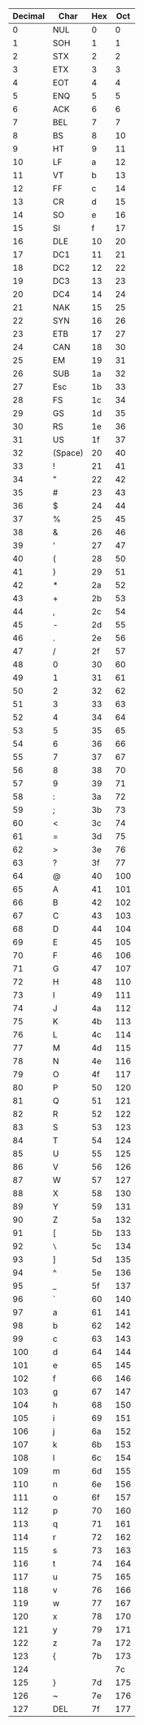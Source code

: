 |Decimal|Char|Hex|Oct|
|-------|----|---|---|
|0|NUL|0|0|
|1|SOH|1|1|
|2|STX|2|2|
|3|ETX|3|3|
|4|EOT|4|4|
|5|ENQ|5|5|
|6|ACK|6|6|
|7|BEL|7|7|
|8|BS|8|10|
|9|HT|9|11|
|10|LF|a|12|
|11|VT|b|13|
|12|FF|c|14|
|13|CR|d|15|
|14|SO|e|16|
|15|SI|f|17|
|16|DLE|10|20|
|17|DC1|11|21|
|18|DC2|12|22|
|19|DC3|13|23|
|20|DC4|14|24|
|21|NAK|15|25|
|22|SYN|16|26|
|23|ETB|17|27|
|24|CAN|18|30|
|25|EM|19|31|
|26|SUB|1a|32|
|27|Esc|1b|33|
|28|FS|1c|34|
|29|GS|1d|35|
|30|RS|1e|36|
|31|US|1f|37|
|32| (Space)|20|40|
|33|!|21|41|
|34|"|22|42|
|35|#|23|43|
|36|$|24|44|
|37|%|25|45|
|38|&|26|46|
|39|'|27|47|
|40|(|28|50|
|41|)|29|51|
|42|*|2a|52|
|43|+|2b|53|
|44|,|2c|54|
|45|-|2d|55|
|46|.|2e|56|
|47|/|2f|57|
|48|0|30|60|
|49|1|31|61|
|50|2|32|62|
|51|3|33|63|
|52|4|34|64|
|53|5|35|65|
|54|6|36|66|
|55|7|37|67|
|56|8|38|70|
|57|9|39|71|
|58|:|3a|72|
|59|;|3b|73|
|60|<|3c|74|
|61|=|3d|75|
|62|>|3e|76|
|63|?|3f|77|
|64|@|40|100|
|65|A|41|101|
|66|B|42|102|
|67|C|43|103|
|68|D|44|104|
|69|E|45|105|
|70|F|46|106|
|71|G|47|107|
|72|H|48|110|
|73|I|49|111|
|74|J|4a|112|
|75|K|4b|113|
|76|L|4c|114|
|77|M|4d|115|
|78|N|4e|116|
|79|O|4f|117|
|80|P|50|120|
|81|Q|51|121|
|82|R|52|122|
|83|S|53|123|
|84|T|54|124|
|85|U|55|125|
|86|V|56|126|
|87|W|57|127|
|88| X|58|130|
|89| Y|59|131|
|90| Z|5a|132|
|91| [|5b|133|
|92| `\`|5c|134|
|93| ]|5d|135|
|94| ^|5e|136|
|95| _|5f|137|
|96| `|60|140|
|97| a|61|141|
|98| b|62|142|
|99| c|63|143|
|100| d|64|144|
|101| e|65|145|
|102| f|66|146|
|103| g|67|147|
|104| h|68|150|
|105| i|69|151|
|106| j|6a|152|
|107| k|6b|153|
|108| l|6c|154|
|109| m|6d|155|
|110| n|6e|156|
|111| o|6f|157|
|112| p|70|160|
|113| q|71|161|
|114| r|72|162|
|115| s|73|163|
|116| t|74|164|
|117| u|75|165|
|118| v|76|166|
|119| w|77|167|
|120| x|78|170|
|121| y|79|171|
|122| z|7a|172|
|123| {|7b|173|
|124| ||7c|174|
|125| }|7d|175|
|126| ~|7e|176|
|127|DEL|7f|177|